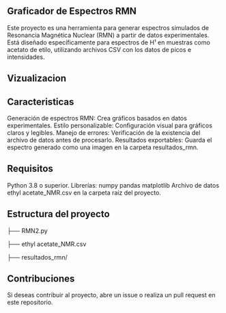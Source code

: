 ## Graficador de Espectros RMN

Este proyecto es una herramienta para generar espectros simulados de Resonancia Magnética Nuclear (RMN) a partir de datos experimentales. Está diseñado específicamente para espectros de H¹ en muestras como acetato de etilo, utilizando archivos CSV con los datos de picos e intensidades.

## Vizualizacion 

## Caracteristicas 

Generación de espectros RMN: Crea gráficos basados en datos experimentales.
Estilo personalizable: Configuración visual para gráficos claros y legibles.
Manejo de errores: Verificación de la existencia del archivo de datos antes de procesarlo.
Resultados exportables: Guarda el espectro generado como una imagen en la carpeta resultados_rmn.

## Requisitos

Python 3.8 o superior.
Librerías:
numpy
pandas
matplotlib
Archivo de datos ethyl acetate_NMR.csv en la carpeta raíz del proyecto.

## Estructura del proyecto


├── RMN2.py       

├── ethyl acetate_NMR.csv 

├── resultados_rmn/  

## Contribuciones

Si deseas contribuir al proyecto, abre un issue o realiza un pull request en este repositorio.

